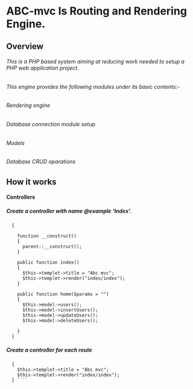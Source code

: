# ABC-mvc Is Routing and Rendering Engine.

## Overview
###### This is a PHP based system aiming at reducing work needed to setup a PHP web application project.
###### This engine provides the following modules under its basic contents:-
###### Rendering engine
###### Database connection module setup
###### Models 
###### Database CRUD oparations
## How it works
#### Controllers
##### Create a controller with name @example 'Index'. 
``` class Index extends MasterController
  {

    function __construct()
    {
      parent::__construct();
    }

    public function index()
    {
      $this->templet->title = "Abc mvc";
      $this->templet->render("index/index");
    }

    public function home($params = "")
    {
      $this->model->users();
      $this->model->insertUsers();
      $this->model->updateUsers();
      $this->model->deleteUsers();

    }
  }
  ```
##### Create a controller for each route 
#####
  ```` public function index()
    {
      $this->templet->title = "Abc mvc";
      $this->templet->render("index/index");
    } ````
  
  

